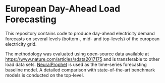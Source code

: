 # European Day-Ahead Load Forecasting
This repository contains code to produce day-ahead electricity demand forecasts on several levels (bottom-, mid- and top-levels) of the european electricity grid.

The methodology was evaluated using open-source data available at https://www.nature.com/articles/sdata2017175 and is transferable to other load data sets.
[NeuralProphet](https://neuralprophet.com) is used as the time-series forecasting baseline model. A detailed comparison with state-of-the-art benchmark models is conducted on the top-level.
